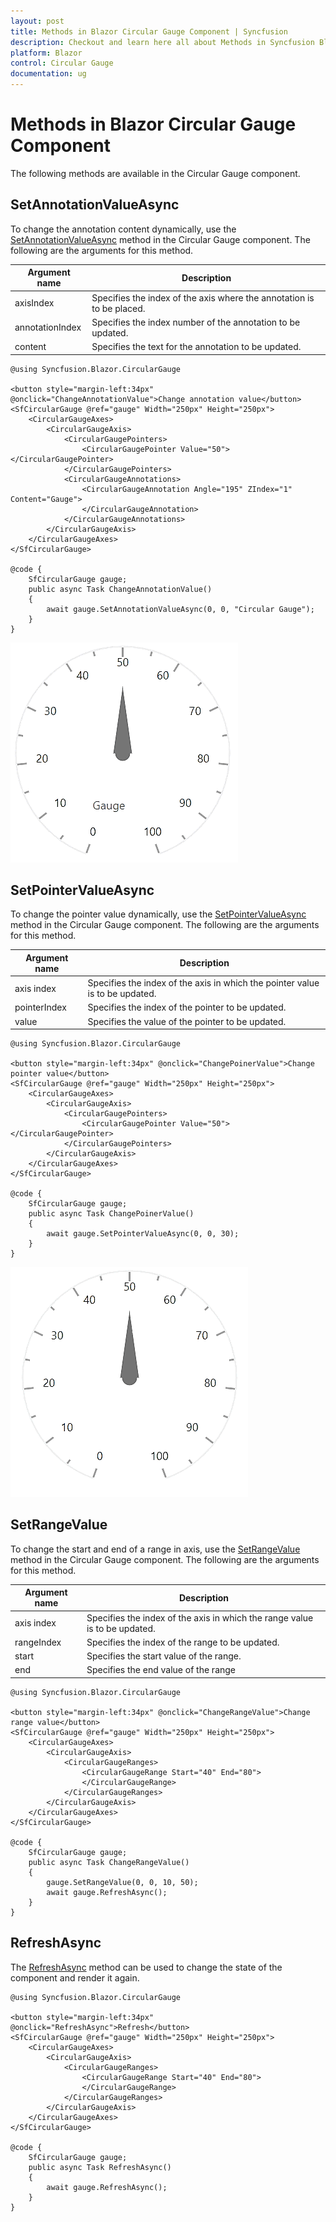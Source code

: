 ```yaml
---
layout: post
title: Methods in Blazor Circular Gauge Component | Syncfusion
description: Checkout and learn here all about Methods in Syncfusion Blazor Circular Gauge component and much more.
platform: Blazor
control: Circular Gauge
documentation: ug
---
```


# Methods in Blazor Circular Gauge Component

The following methods are available in the Circular Gauge component.

## SetAnnotationValueAsync

To change the annotation content dynamically, use the [SetAnnotationValueAsync](https://help.syncfusion.com/cr/blazor/Syncfusion.Blazor.CircularGauge.SfCircularGauge.html#methods) method in the Circular Gauge component. The following are the arguments for this method.

|   Argument name      |   Description                            |
|----------------------| -----------------------------------------|
|     axisIndex        |    Specifies the index of the axis where the annotation is to be placed.  |
|     annotationIndex  |    Specifies the index number of the annotation to be updated.        |
|     content          |    Specifies the text for the annotation to be updated.         |

```cshtml
@using Syncfusion.Blazor.CircularGauge

<button style="margin-left:34px" @onclick="ChangeAnnotationValue">Change annotation value</button>
<SfCircularGauge @ref="gauge" Width="250px" Height="250px">
    <CircularGaugeAxes>
        <CircularGaugeAxis>
            <CircularGaugePointers>
                <CircularGaugePointer Value="50"></CircularGaugePointer>
            </CircularGaugePointers>
            <CircularGaugeAnnotations>
                <CircularGaugeAnnotation Angle="195" ZIndex="1" Content="Gauge">
                </CircularGaugeAnnotation>
            </CircularGaugeAnnotations>
        </CircularGaugeAxis>
    </CircularGaugeAxes>
</SfCircularGauge>

@code {
    SfCircularGauge gauge;
    public async Task ChangeAnnotationValue()
    {
        await gauge.SetAnnotationValueAsync(0, 0, "Circular Gauge");
    } 
}
```
![Blazor Circular Gauge Annotation](./images/blazor-circulargauge-annontation-method.gif)

## SetPointerValueAsync

To change the pointer value dynamically, use the [SetPointerValueAsync](https://help.syncfusion.com/cr/blazor/Syncfusion.Blazor.CircularGauge.SfCircularGauge.html#methods) method in the Circular Gauge component. The following are the arguments for this method.

|   Argument name      |   Description                            |
|----------------------| -----------------------------------------|
|     axis index       |    Specifies the index of the axis in which the pointer value is to be updated. |
|     pointerIndex     |    Specifies the index of the pointer to be updated.           |
|     value            |    Specifies the value of the pointer to be updated.           |

```cshtml
@using Syncfusion.Blazor.CircularGauge

<button style="margin-left:34px" @onclick="ChangePoinerValue">Change pointer value</button>
<SfCircularGauge @ref="gauge" Width="250px" Height="250px">
    <CircularGaugeAxes>
        <CircularGaugeAxis>
            <CircularGaugePointers>
                <CircularGaugePointer Value="50"></CircularGaugePointer>
            </CircularGaugePointers>
        </CircularGaugeAxis>
    </CircularGaugeAxes>
</SfCircularGauge>

@code {
    SfCircularGauge gauge;
    public async Task ChangePoinerValue()
    {
        await gauge.SetPointerValueAsync(0, 0, 30);
    }
}
```

![Blazor Circular Gauge Pointer](./images/blazor-circulargauge-pointer-method.gif)

## SetRangeValue

To change the start and end of a range in axis, use the [SetRangeValue](https://help.syncfusion.com/cr/blazor/Syncfusion.Blazor.CircularGauge.SfCircularGauge.html#Syncfusion_Blazor_CircularGauge_SfCircularGauge_SetRangeValue_System_Int32_System_Int32_System_Double_System_Double_) method in the Circular Gauge component. The following are the arguments for this method.

|   Argument name      |   Description                            |
|----------------------| -----------------------------------------|
|     axis index       |    Specifies the index of the axis in which the range value is to be updated. |
|     rangeIndex       |    Specifies the index of the range to be updated. |
|     start            |    Specifies the start value of the range.         |
|     end              |    Specifies the end value of the range            |

```cshtml
@using Syncfusion.Blazor.CircularGauge

<button style="margin-left:34px" @onclick="ChangeRangeValue">Change range value</button>
<SfCircularGauge @ref="gauge" Width="250px" Height="250px">
    <CircularGaugeAxes>
        <CircularGaugeAxis>
            <CircularGaugeRanges>
                <CircularGaugeRange Start="40" End="80">
                </CircularGaugeRange>
            </CircularGaugeRanges>
        </CircularGaugeAxis>
    </CircularGaugeAxes>
</SfCircularGauge>

@code {
    SfCircularGauge gauge;
    public async Task ChangeRangeValue()
    {
        gauge.SetRangeValue(0, 0, 10, 50);
        await gauge.RefreshAsync();
    }
}
 ```

## RefreshAsync

The [RefreshAsync](https://help.syncfusion.com/cr/blazor/Syncfusion.Blazor.CircularGauge.SfCircularGauge.html#methods) method can be used to change the state of the component and render it again.

```cshtml
@using Syncfusion.Blazor.CircularGauge

<button style="margin-left:34px" @onclick="RefreshAsync">Refresh</button>
<SfCircularGauge @ref="gauge" Width="250px" Height="250px">
    <CircularGaugeAxes>
        <CircularGaugeAxis>
            <CircularGaugeRanges>
                <CircularGaugeRange Start="40" End="80">
                </CircularGaugeRange>
            </CircularGaugeRanges>
        </CircularGaugeAxis>
    </CircularGaugeAxes>
</SfCircularGauge>

@code {
    SfCircularGauge gauge;
    public async Task RefreshAsync()
    {
        await gauge.RefreshAsync();
    }
}
```